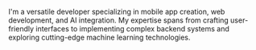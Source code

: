 I'm a versatile developer specializing in mobile app creation, web development, and AI integration. My expertise spans from crafting user-friendly interfaces to implementing complex backend systems and exploring cutting-edge machine learning technologies.

